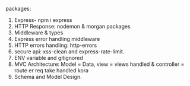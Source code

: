 packages: 
1. Express- npm i express
2. HTTP Response: nodemon & morgan packages
3. Middleware & types
4. Express error handling middleware
5. HTTP errors handling:  http-errors
6. secure api: xss-clean and express-rate-limit.
7. ENV variable and gitignored
8. MVC Architecture: Model = Data, view = views handled & controller = route er req take handled kora
9. Schema and Model Design.